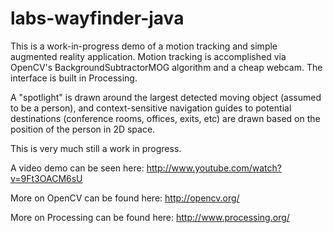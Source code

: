 labs-wayfinder-java
===================
This is a work-in-progress demo of a motion tracking and simple augmented reality application. Motion tracking is accomplished via OpenCV's BackgroundSubtractorMOG algorithm and a cheap webcam. The interface is built in Processing.

A "spotlight" is drawn around the largest detected moving object (assumed to be a person), and context-sensitive navigation guides to potential destinations (conference rooms, offices, exits, etc) are drawn based on the position of the person in 2D space.

This is very much still a work in progress.

A video demo can be seen here:
http://www.youtube.com/watch?v=9Ft3OACM6sU

More on OpenCV can be found here:
http://opencv.org/

More on Processing can be found here:
http://www.processing.org/
